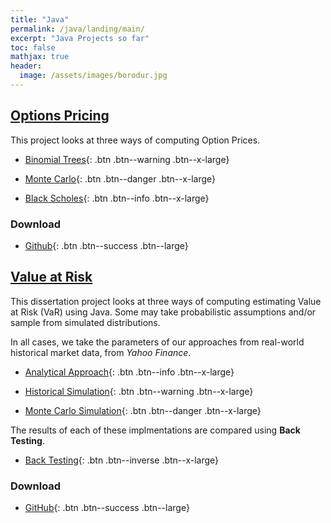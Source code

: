 ```yaml
---
title: "Java"
permalink: /java/landing/main/
excerpt: "Java Projects so far"
toc: false
mathjax: true
header:
  image: /assets/images/borodur.jpg
---
```


## [Options Pricing](https://adrian.ng/java/options/)

This project looks at three ways of computing Option Prices.

* [Binomial Trees](/java/options/trees/){: .btn .btn--warning .btn--x-large}

* [Monte Carlo](/java/options/montecarlo/){: .btn .btn--danger .btn--x-large}

* [Black Scholes](/java/options/blackscholes/){: .btn .btn--info .btn--x-large}


### Download

* [Github](https://github.com/Adrian-Ng/OptionPricer){: .btn .btn--success .btn--large}


## [Value at Risk](https://adrian.ng/java/var/intro/)

This dissertation project looks at three ways of computing estimating Value at Risk (VaR) using Java.
Some may take probabilistic assumptions and/or sample from simulated distributions.

In all cases, we take the parameters of our approaches from real-world historical market data, from _Yahoo Finance_.

* [Analytical Approach](/java/var/analytical/){: .btn .btn--info .btn--x-large}

* [Historical Simulation](/java/var/historical/){: .btn .btn--warning .btn--x-large}

* [Monte Carlo Simulation](/java/var/montecarlo/){: .btn .btn--danger .btn--x-large}

The results of each of these implmentations are compared using __Back Testing__.

* [Back Testing](/java/var/backtest/){: .btn .btn--inverse .btn--x-large}

### Download

* [GitHub](https://github.com/Adrian-Ng/ValueAtRisk){: .btn .btn--success .btn--large}



